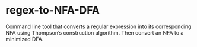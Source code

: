 # regex-to-NFA-DFA
Command line tool that converts a regular expression into its  corresponding NFA using Thompson’s construction algorithm. Then convert an NFA to a minimized DFA.
